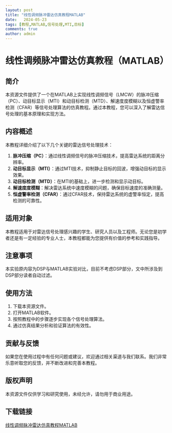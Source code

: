 ```yaml
---
layout: post
title: "线性调频脉冲雷达仿真教程MATLAB"
date:   2024-05-23
tags: [教程,MATLAB,信号处理,MTI,目标]
comments: true
author: admin
---
```

# 线性调频脉冲雷达仿真教程（MATLAB）

## 简介
本资源文件提供了一个在MATLAB上实现线性调频信号（LMCW）的脉冲压缩（PC）、动目标显示（MTI）和动目标检测（MTD）、解速度度模糊以及恒虚警率检测（CFAR）等信号处理算法的仿真教程。通过本教程，您可以深入了解雷达信号处理的基本原理和实现方法。

## 内容概述
本教程详细介绍了以下几个关键的雷达信号处理技术：

1. **脉冲压缩（PC）**：通过线性调频信号的脉冲压缩技术，提高雷达系统的距离分辨率。
2. **动目标显示（MTI）**：通过MTI技术，抑制静止目标的回波，增强动目标的显示效果。
3. **动目标检测（MTD）**：在MTI的基础上，进一步检测和显示动目标。
4. **解速度度模糊**：解决雷达系统中速度模糊的问题，确保目标速度的准确测量。
5. **恒虚警率检测（CFAR）**：通过CFAR技术，保持雷达系统的虚警率恒定，提高检测的可靠性。

## 适用对象
本教程适用于对雷达信号处理感兴趣的学生、研究人员以及工程师。无论您是初学者还是有一定经验的专业人士，本教程都能为您提供有价值的参考和实践指导。

## 注意事项
本实验原内容为DSP与MATLAB实验对比，目前不考虑DSP部分，文中所涉及到DSP部分读者自动过滤。

## 使用方法
1. 下载本资源文件。
2. 打开MATLAB软件。
3. 按照教程中的步骤逐步实现各个信号处理算法。
4. 通过仿真结果分析和验证算法的有效性。

## 贡献与反馈
如果您在使用过程中有任何问题或建议，欢迎通过相关渠道与我们联系。我们非常乐意听取您的反馈，并不断改进和完善本教程。

## 版权声明
本资源文件仅供学习和研究使用，未经允许，请勿用于商业用途。

## 下载链接

[线性调频脉冲雷达仿真教程MATLAB](https://pan.quark.cn/s/9f504f595f73)